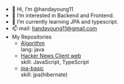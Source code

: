 - 👋 Hi, I’m @handayoung11
- 👀 I’m interested in Backend and Frontend.
- 🌱 I’m currently learning JPA and typescript.
- 📫 mail: handayoung11@gmail.com
- My Repositories
  - [Algorithm](//github.com/handayoung11/algorithm)  
lang: java
  - [Hacker News Client web](//github.com/handayoung11/hacker-news-client)  
skill: JavaScript, TypeScript
  - [jpa-basic](//github.com/handayoung11/jpa-basic)  
skill: jpa(hibernate)
